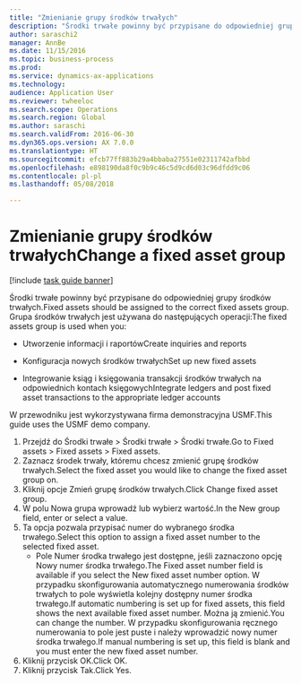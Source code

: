 ```yaml
--- 
title: "Zmienianie grupy środków trwałych"
description: "Środki trwałe powinny być przypisane do odpowiedniej grupy środków trwałych."
author: saraschi2
manager: AnnBe
ms.date: 11/15/2016
ms.topic: business-process
ms.prod: 
ms.service: dynamics-ax-applications
ms.technology: 
audience: Application User
ms.reviewer: twheeloc
ms.search.scope: Operations
ms.search.region: Global
ms.author: saraschi
ms.search.validFrom: 2016-06-30
ms.dyn365.ops.version: AX 7.0.0
ms.translationtype: HT
ms.sourcegitcommit: efcb77ff883b29a4bbaba27551e02311742afbbd
ms.openlocfilehash: e898190da8f0c9b9c46c5d9cd6d03c96dfdd9c06
ms.contentlocale: pl-pl
ms.lasthandoff: 05/08/2018

---
```

# <a name="change-a-fixed-asset-group"></a><span data-ttu-id="3f9ca-103">Zmienianie grupy środków trwałych</span><span class="sxs-lookup"><span data-stu-id="3f9ca-103">Change a fixed asset group</span></span>

[!include [task guide banner](../../includes/task-guide-banner.md)]

<span data-ttu-id="3f9ca-104">Środki trwałe powinny być przypisane do odpowiedniej grupy środków trwałych.</span><span class="sxs-lookup"><span data-stu-id="3f9ca-104">Fixed assets should be assigned to the correct fixed assets group.</span></span> <span data-ttu-id="3f9ca-105">Grupa środków trwałych jest używana do następujących operacji:</span><span class="sxs-lookup"><span data-stu-id="3f9ca-105">The fixed assets group is used when you:</span></span>

 - <span data-ttu-id="3f9ca-106">Utworzenie informacji i raportów</span><span class="sxs-lookup"><span data-stu-id="3f9ca-106">Create inquiries and reports</span></span>

 - <span data-ttu-id="3f9ca-107">Konfiguracja nowych środków trwałych</span><span class="sxs-lookup"><span data-stu-id="3f9ca-107">Set up new fixed assets</span></span>

 - <span data-ttu-id="3f9ca-108">Integrowanie ksiąg i księgowania transakcji środków trwałych na odpowiednich kontach księgowych</span><span class="sxs-lookup"><span data-stu-id="3f9ca-108">Integrate ledgers and post fixed asset transactions to the appropriate ledger accounts</span></span>

<span data-ttu-id="3f9ca-109">W przewodniku jest wykorzystywana firma demonstracyjna USMF.</span><span class="sxs-lookup"><span data-stu-id="3f9ca-109">This guide uses the USMF demo company.</span></span>

1. <span data-ttu-id="3f9ca-110">Przejdź do Środki trwałe > Środki trwałe > Środki trwałe.</span><span class="sxs-lookup"><span data-stu-id="3f9ca-110">Go to Fixed assets > Fixed assets > Fixed assets.</span></span>
2. <span data-ttu-id="3f9ca-111">Zaznacz środek trwały, któremu chcesz zmienić grupę środków trwałych.</span><span class="sxs-lookup"><span data-stu-id="3f9ca-111">Select the fixed asset you would like to change the fixed asset group on.</span></span>
3. <span data-ttu-id="3f9ca-112">Kliknij opcje Zmień grupę środków trwałych.</span><span class="sxs-lookup"><span data-stu-id="3f9ca-112">Click Change fixed asset group.</span></span>
4. <span data-ttu-id="3f9ca-113">W polu Nowa grupa wprowadź lub wybierz wartość.</span><span class="sxs-lookup"><span data-stu-id="3f9ca-113">In the New group field, enter or select a value.</span></span>
5. <span data-ttu-id="3f9ca-114">Ta opcja pozwala przypisać numer do wybranego środka trwałego.</span><span class="sxs-lookup"><span data-stu-id="3f9ca-114">Select this option to assign a fixed asset number to the selected fixed asset.</span></span>
    * <span data-ttu-id="3f9ca-115">Pole Numer środka trwałego jest dostępne, jeśli zaznaczono opcję Nowy numer środka trwałego.</span><span class="sxs-lookup"><span data-stu-id="3f9ca-115">The Fixed asset number field is available if you select the New fixed asset number option.</span></span>   <span data-ttu-id="3f9ca-116">W przypadku skonfigurowania automatycznego numerowania środków trwałych to pole wyświetla kolejny dostępny numer środka trwałego.</span><span class="sxs-lookup"><span data-stu-id="3f9ca-116">If automatic numbering is set up for fixed assets, this field shows the next available fixed asset number.</span></span> <span data-ttu-id="3f9ca-117">Można ją zmienić.</span><span class="sxs-lookup"><span data-stu-id="3f9ca-117">You can change the number.</span></span>   <span data-ttu-id="3f9ca-118">W przypadku skonfigurowania ręcznego numerowania to pole jest puste i należy wprowadzić nowy numer środka trwałego.</span><span class="sxs-lookup"><span data-stu-id="3f9ca-118">If manual numbering is set up, this field is blank and you must enter the new fixed asset number.</span></span>     
6. <span data-ttu-id="3f9ca-119">Kliknij przycisk OK.</span><span class="sxs-lookup"><span data-stu-id="3f9ca-119">Click OK.</span></span>
7. <span data-ttu-id="3f9ca-120">Kliknij przycisk Tak.</span><span class="sxs-lookup"><span data-stu-id="3f9ca-120">Click Yes.</span></span>


